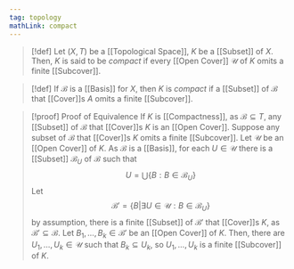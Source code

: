 ```yaml
---
tag: topology
mathLink: compact
---
```

>[!def]
Let $(X,T)$ be a [[Topological Space]], $K$ be a [[Subset]] of $X$. Then, $K$ is said to be *compact* if every [[Open Cover]] $\mathcal{U}$ of $K$ omits a finite [[Subcover]].

>[!def]
>If $\mathcal{B}$ is a [[Basis]] for $X$, then $K$ is *compact* if a [[Subset]] of $\mathcal{B}$ that [[Cover]]s $A$ omits a finite [[Subcover]].

>[!proof] Proof of Equivalence
>If $K$ is [[Compactness]], as $\mathcal{B}\subseteq T$, any [[Subset]] of $\mathcal{B}$ that [[Cover]]s $K$ is an [[Open Cover]].
>Suppose any subset of $\mathcal{B}$ that [[Cover]]s $K$ omits a finite [[Subcover]]. Let $\mathcal{U}$ be an [[Open Cover]] of $K$. As $\mathcal{B}$ is a [[Basis]], for each $U\in \mathcal{U}$ there is a [[Subset]] $\mathcal{B}_{U}$ of $\mathcal{B}$ such that $$U=\bigcup\{B:B\in \mathcal{B}_U\}$$ 
Let 
$$\mathcal{B}'=\{B|\exists U\in \mathcal{U}:B\in \mathcal{B}_U\}$$ 
by assumption, there is a finite [[Subset]] of $\mathcal{B}'$ that [[Cover]]s $K$, as $\mathcal{B}'\subseteq \mathcal{B}$. Let $B_{1},\ldots,B_{k}\in \mathcal{B}'$ be an [[Open Cover]] of $K$. Then, there are $U_{1},\ldots,U_{k}\in \mathcal{U}$ such that $B_{k}\subseteq U_{k}$, so $U_{1},\ldots, U_{k}$ is a finite [[Subcover]] of $K$.
